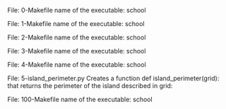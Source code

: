 File: 0-Makefile name of the executable: school

File: 1-Makefile name of the executable: school

File: 2-Makefile name of the executable: school

File: 3-Makefile name of the executable: school

File: 4-Makefile name of the executable: school

File: 5-island_perimeter.py Creates a function def island_perimeter(grid): that returns the perimeter of the island described in grid:

File: 100-Makefile name of the executable: school